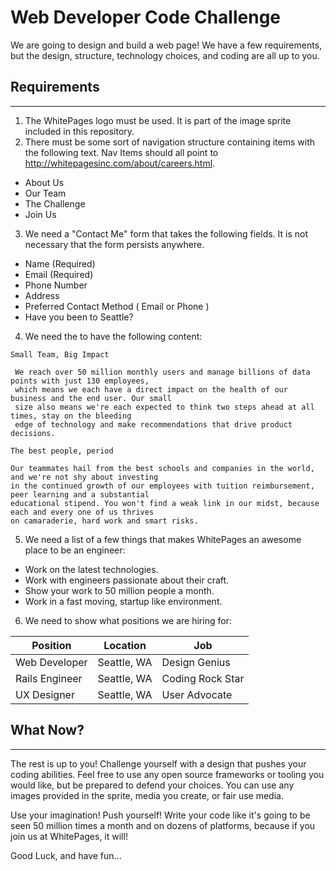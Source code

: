 # Web Developer Code Challenge

We are going to design and build a web page!  We have a few requirements, but the design, structure, technology choices, and coding are all up to you.

## Requirements
__________________

1. The WhitePages logo must be used.  It is part of the image sprite included in this repository.
2. There must be some sort of navigation structure containing items with the following text. Nav Items should all point to http://whitepagesinc.com/about/careers.html.
  * About Us
  * Our Team
  * The Challenge
  * Join Us
3. We need a "Contact Me" form that takes the following fields.  It is not necessary that the form persists anywhere.
  * Name (Required)
  * Email (Required)
  * Phone Number
  * Address
  * Preferred Contact Method ( Email or Phone )
  * Have you been to Seattle?
4. We need the to have the following content:

```
Small Team, Big Impact

 We reach over 50 million monthly users and manage billions of data points with just 130 employees,
 which means we each have a direct impact on the health of our business and the end user. Our small
 size also means we're each expected to think two steps ahead at all times, stay on the bleeding
 edge of technology and make recommendations that drive product decisions.

The best people, period

Our teammates hail from the best schools and companies in the world, and we're not shy about investing
in the continued growth of our employees with tuition reimbursement, peer learning and a substantial
educational stipend. You won't find a weak link in our midst, because each and every one of us thrives
on camaraderie, hard work and smart risks.
```

5. We need a list of a few things that makes WhitePages an awesome place to be an engineer:
  * Work on the latest technologies.
  * Work with engineers passionate about their craft.
  * Show your work to 50 million people a month.
  * Work in a fast moving, startup like environment.
6. We need to show what positions we are hiring for:

  Position        | Location     | Job
  ----------------|--------------|-----
  Web Developer   | Seattle, WA  | Design Genius
  Rails Engineer  | Seattle, WA  | Coding Rock Star
  UX Designer     | Seattle, WA  | User Advocate

## What Now?
__________________

The rest is up to you!  Challenge yourself with a design that pushes your coding abilities.  Feel free to use any open source frameworks or tooling you would like, but be prepared to defend your choices.  You can use any images provided in the sprite, media you create, or fair use media.

Use your imagination! Push yourself! Write your code like it's going to be seen 50 million times a month and on dozens of platforms, because if you join us at WhitePages, it will!

Good Luck, and have fun...

